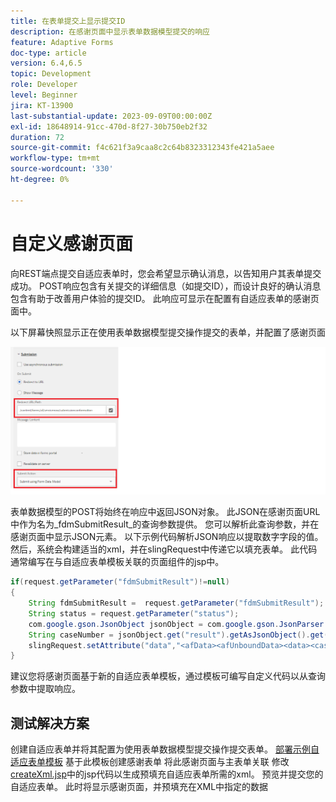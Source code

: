```yaml
---
title: 在表单提交上显示提交ID
description: 在感谢页面中显示表单数据模型提交的响应
feature: Adaptive Forms
doc-type: article
version: 6.4,6.5
topic: Development
role: Developer
level: Beginner
jira: KT-13900
last-substantial-update: 2023-09-09T00:00:00Z
exl-id: 18648914-91cc-470d-8f27-30b750eb2f32
duration: 72
source-git-commit: f4c621f3a9caa8c2c64b8323312343fe421a5aee
workflow-type: tm+mt
source-wordcount: '330'
ht-degree: 0%

---
```


# 自定义感谢页面

向REST端点提交自适应表单时，您会希望显示确认消息，以告知用户其表单提交成功。 POST响应包含有关提交的详细信息（如提交ID），而设计良好的确认消息包含有助于改善用户体验的提交ID。 此响应可显示在配置有自适应表单的感谢页面中。

以下屏幕快照显示正在使用表单数据模型提交操作提交的表单，并配置了感谢页面

![感谢页面](./assets/thank-you-page-fdm-submit.png)

表单数据模型的POST将始终在响应中返回JSON对象。 此JSON在感谢页面URL中作为名为&#x200B;_fdmSubmitResult_的查询参数提供。 您可以解析此查询参数，并在感谢页面中显示JSON元素。
以下示例代码解析JSON响应以提取数字字段的值。 然后，系统会构建适当的xml，并在slingRequest中传递它以填充表单。 此代码通常编写在与自适应表单模板关联的页面组件的jsp中。

```java
if(request.getParameter("fdmSubmitResult")!=null)
{
    String fdmSubmitResult =  request.getParameter("fdmSubmitResult");
    String status = request.getParameter("status");
    com.google.gson.JsonObject jsonObject = com.google.gson.JsonParser.parseString(fdmSubmitResult).getAsJsonObject();
    String caseNumber = jsonObject.get("result").getAsJsonObject().get("number").getAsString();
    slingRequest.setAttribute("data","<afData><afUnboundData><data><caseNumber>"+caseNumber+"</caseNumber><status>"+status+"</status></data></afUnboundData></afData>");
}
```

建议您将感谢页面基于新的自适应表单模板，通过模板可编写自定义代码以从查询参数中提取响应。

## 测试解决方案

创建自适应表单并将其配置为使用表单数据模型提交操作提交表单。
[部署示例自适应表单模板](assets/thank-you-page-template.zip)
基于此模板创建感谢表单
将此感谢页面与主表单关联
修改[createXml.jsp](http://localhost:4502/apps/thank-you-page-template/component/page/thankyoupage/createxml.jsp)中的jsp代码以生成预填充自适应表单所需的xml。
预览并提交您的自适应表单。
此时将显示感谢页面，并预填充在XML中指定的数据
